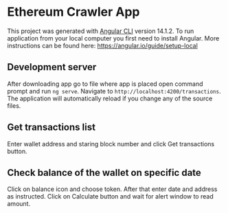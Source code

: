 # Ethereum Crawler App

This project was generated with [Angular CLI](https://github.com/angular/angular-cli) version 14.1.2. To run application from your local computer you first need to install Angular. More instructions can be found here: https://angular.io/guide/setup-local

## Development server

After downloading app go to file where app is placed open command prompt and run `ng serve`. Navigate to `http://localhost:4200/transactions`. The application will automatically reload if you change any of the source files.

## Get transactions list

Enter wallet address and staring block number and click Get transactions button.

## Check balance of the wallet on specific date

Click on balance icon and choose token. After that enter date and address as instructed. Click on Calculate button and wait for alert window to read amount.


